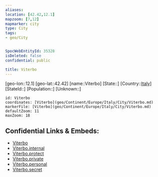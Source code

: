 ```yaml
---
aliases: 
location: [42.42,12.1]
mapzoom: [7,12] 
mapmarker: city 
type: City
tags:
- geo/City


SpocWebEntityId: 35328
isDeleted: false
confidential: public

title: Viterbo
---
```

[geo-lon::12.1]
[geo-lat::42.42]
[name::Viterbo]
[State::]
[Country::[Italy](geo/Continent/Europe/Italy.md)]
[StateId::]
[Population::]
[Unknown::]


```leaflet
id: Viterbo
coordinates: [Viterbo](geo/Continent/Europe/Italy/City/Viterbo.md)
markerFile: [Viterbo](geo/Continent/Europe/Italy/City/Viterbo.md)
defaultZoom: 11 
maxZoom: 18
```


## Confidential Links & Embeds: 
- [Viterbo](../../../../../../_public/geo/Continent/Europe/Italy/City/Viterbo.md) 
- [Viterbo.internal](../../../../../../_internal/geo/Continent/Europe/Italy/City/Viterbo.internal.md) 
- [Viterbo.protect](../../../../../../_protect/geo/Continent/Europe/Italy/City/Viterbo.protect.md) 
- [Viterbo.private](../../../../../../_private/geo/Continent/Europe/Italy/City/Viterbo.private.md) 
- [Viterbo.personal](../../../../../../_personal/geo/Continent/Europe/Italy/City/Viterbo.personal.md) 
- [Viterbo.secret](../../../../../../_secret/geo/Continent/Europe/Italy/City/Viterbo.secret.md) 
